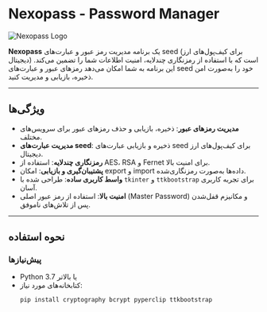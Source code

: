 # Nexopass - Password Manager

![Nexopass Logo](./images/logo.png) <!-- اگر لوگو دارید، اینجا قرار دهید -->

**Nexopass** یک برنامه مدیریت رمز عبور و عبارت‌های seed (برای کیف‌پول‌های ارز دیجیتال) است که با استفاده از رمزنگاری چندلایه، امنیت اطلاعات شما را تضمین می‌کند. این برنامه به شما امکان می‌دهد رمزهای عبور و عبارت‌های seed خود را به‌صورت امن ذخیره، بازیابی و مدیریت کنید.

---

## **ویژگی‌ها**
- **مدیریت رمزهای عبور**: ذخیره، بازیابی و حذف رمزهای عبور برای سرویس‌های مختلف.
- **مدیریت عبارت‌های seed**: ذخیره و بازیابی عبارت‌های seed برای کیف‌پول‌های ارز دیجیتال.
- **رمزنگاری چندلایه**: استفاده از AES، RSA و Fernet برای امنیت بالا.
- **پشتیبان‌گیری و بازیابی**: امکان export و import داده‌ها به‌صورت رمزنگاری‌شده.
- **واسط کاربری ساده**: طراحی شده با `tkinter` و `ttkbootstrap` برای تجربه کاربری آسان.
- **امنیت بالا**: استفاده از رمز عبور اصلی (Master Password) و مکانیزم قفل‌شدن پس از تلاش‌های ناموفق.

---

## **نحوه استفاده**

### **پیش‌نیازها**
- Python 3.7 یا بالاتر
- کتابخانه‌های مورد نیاز:
  ```bash
  pip install cryptography bcrypt pyperclip ttkbootstrap
